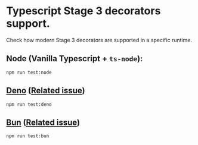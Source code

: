 # Typescript Stage 3 decorators support.

Check how modern Stage 3 decorators are supported in a specific runtime.

## Node (Vanilla Typescript + `ts-node`):
```shell
npm run test:node
```

## [Deno](https://deno.land) ([Related issue](https://github.com/denoland/deno/issues/19160))
```shell
npm run test:deno
```

## [Bun](https://bun.sh/) ([Related issue](https://github.com/oven-sh/bun/issues/4122))
```shell
npm run test:bun
```
